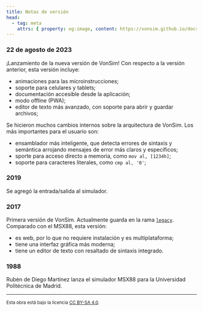 ```yaml
---
title: Notas de versión
head:
  - tag: meta
    attrs: { property: og:image, content: https://vonsim.github.io/docs/og/changelog.png }
---
```


### 22 de agosto de 2023

¡Lanzamiento de la nueva versión de VonSim! Con respecto a la versión anterior, esta versión incluye:

- animaciones para las microinstrucciones;
- soporte para celulares y tablets;
- documentación accesible desde la aplicación;
- modo offline (PWA);
- editor de texto más avanzado, con soporte para abrir y guardar archivos;

Se hicieron muchos cambios internos sobre la arquitectura de VonSim. Los más importantes para el usuario son:

- ensamblador más inteligente, que detecta errores de sintaxis y semántica arrojando mensajes de error más claros y específicos;
- sporte para acceso directo a memoria, como `mov al, [1234h]`;
- soporte para caracteres literales, como `cmp al, '0'`;

### 2019

Se agregó la entrada/salida al simulador.

### 2017

Primera versión de VonSim. Actualmente guarda en la rama [`legacy`](https://github.com/vonsim/vonsim/tree/legacy). Comparado con el MSX88, esta versión:

- es web, por lo que no requiere instalación y es multiplataforma;
- tiene una interfaz gráfica más moderna;
- tiene un editor de texto con resaltado de sintaxis integrado.

### 1988

Rubén de Diego Martínez lanza el simulador MSX88 para la Universidad Politécnica de Madrid.

---

<small>Esta obra está bajo la licencia <a target="_blank" rel="license noopener noreferrer" href="http://creativecommons.org/licenses/by-sa/4.0/">CC BY-SA 4.0</a>.</small>
